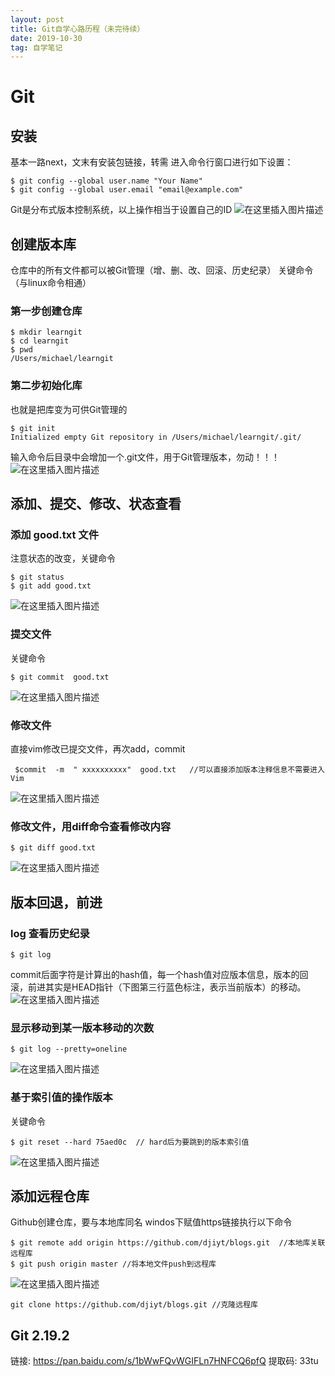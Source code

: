 ```yaml
---
layout: post
title: Git自学心路历程（未完待续）
date: 2019-10-30
tag: 自学笔记
---
```

# Git
## 安装
基本一路next，文末有安装包链接，转需
进入命令行窗口进行如下设置：

```
$ git config --global user.name "Your Name"
$ git config --global user.email "email@example.com"
```
Git是分布式版本控制系统，以上操作相当于设置自己的ID
![在这里插入图片描述](https://img-blog.csdnimg.cn/2019102913532676.png)
## 创建版本库
仓库中的所有文件都可以被Git管理（增、删、改、回滚、历史纪录）
关键命令（与linux命令相通）
### 第一步创建仓库
```
$ mkdir learngit
$ cd learngit
$ pwd
/Users/michael/learngit
```
### 第二步初始化库
也就是把库变为可供Git管理的

```
$ git init
Initialized empty Git repository in /Users/michael/learngit/.git/
```
输入命令后目录中会增加一个.git文件，用于Git管理版本，勿动！！！
![在这里插入图片描述](https://img-blog.csdnimg.cn/2019102913113435.png?x-oss-process=image/watermark,type_ZmFuZ3poZW5naGVpdGk,shadow_10,text_aHR0cHM6Ly9ibG9nLmNzZG4ubmV0L3NpbmF0XzM4NjUwNDcw,size_16,color_FFFFFF,t_70)
## 添加、提交、修改、状态查看
### 添加 good.txt 文件
注意状态的改变，关键命令
```
$ git status
$ git add good.txt
```
![在这里插入图片描述](https://img-blog.csdnimg.cn/20191029132454877.png?x-oss-process=image/watermark,type_ZmFuZ3poZW5naGVpdGk,shadow_10,text_aHR0cHM6Ly9ibG9nLmNzZG4ubmV0L3NpbmF0XzM4NjUwNDcw,size_16,color_FFFFFF,t_70)
### 提交文件
关键命令
```
$ git commit  good.txt
```
![在这里插入图片描述](https://img-blog.csdnimg.cn/20191029133627260.png?x-oss-process=image/watermark,type_ZmFuZ3poZW5naGVpdGk,shadow_10,text_aHR0cHM6Ly9ibG9nLmNzZG4ubmV0L3NpbmF0XzM4NjUwNDcw,size_16,color_FFFFFF,t_70)
### 修改文件
 直接vim修改已提交文件，再次add，commit

```
 $commit  -m  " xxxxxxxxxx"  good.txt   //可以直接添加版本注释信息不需要进入Vim
```

 ![在这里插入图片描述](https://img-blog.csdnimg.cn/20191029134408903.png?x-oss-process=image/watermark,type_ZmFuZ3poZW5naGVpdGk,shadow_10,text_aHR0cHM6Ly9ibG9nLmNzZG4ubmV0L3NpbmF0XzM4NjUwNDcw,size_16,color_FFFFFF,t_70)
### 修改文件，用diff命令查看修改内容

```
$ git diff good.txt
```

![在这里插入图片描述](https://img-blog.csdnimg.cn/20191029140548708.png?x-oss-process=image/watermark,type_ZmFuZ3poZW5naGVpdGk,shadow_10,text_aHR0cHM6Ly9ibG9nLmNzZG4ubmV0L3NpbmF0XzM4NjUwNDcw,size_16,color_FFFFFF,t_70)
## 版本回退，前进
### log 查看历史纪录

```
$ git log
```
commit后面字符是计算出的hash值，每一个hash值对应版本信息，版本的回滚，前进其实是HEAD指针（下图第三行蓝色标注，表示当前版本）的移动。
![在这里插入图片描述](https://img-blog.csdnimg.cn/20191029141153713.png?x-oss-process=image/watermark,type_ZmFuZ3poZW5naGVpdGk,shadow_10,text_aHR0cHM6Ly9ibG9nLmNzZG4ubmV0L3NpbmF0XzM4NjUwNDcw,size_16,color_FFFFFF,t_70)
### 显示移动到某一版本移动的次数
```
$ git log --pretty=oneline
```
![在这里插入图片描述](https://img-blog.csdnimg.cn/20191029142057726.png)
### 基于索引值的操作版本
关键命令

```
$ git reset --hard 75aed0c  // hard后为要跳到的版本索引值
```
![在这里插入图片描述](https://img-blog.csdnimg.cn/20191029142543907.png?x-oss-process=image/watermark,type_ZmFuZ3poZW5naGVpdGk,shadow_10,text_aHR0cHM6Ly9ibG9nLmNzZG4ubmV0L3NpbmF0XzM4NjUwNDcw,size_16,color_FFFFFF,t_70)
## 添加远程仓库
Github创建仓库，要与本地库同名
windos下赋值https链接执行以下命令
```
$ git remote add origin https://github.com/djiyt/blogs.git  //本地库关联远程库
$ git push origin master //将本地文件push到远程库

```
![在这里插入图片描述](https://img-blog.csdnimg.cn/20191029145816760.png?x-oss-process=image/watermark,type_ZmFuZ3poZW5naGVpdGk,shadow_10,text_aHR0cHM6Ly9ibG9nLmNzZG4ubmV0L3NpbmF0XzM4NjUwNDcw,size_16,color_FFFFFF,t_70)

```
git clone https://github.com/djiyt/blogs.git //克隆远程库
```

##  Git 2.19.2

链接: https://pan.baidu.com/s/1bWwFQvWGIFLn7HNFCQ6pfQ
提取码: 33tu
